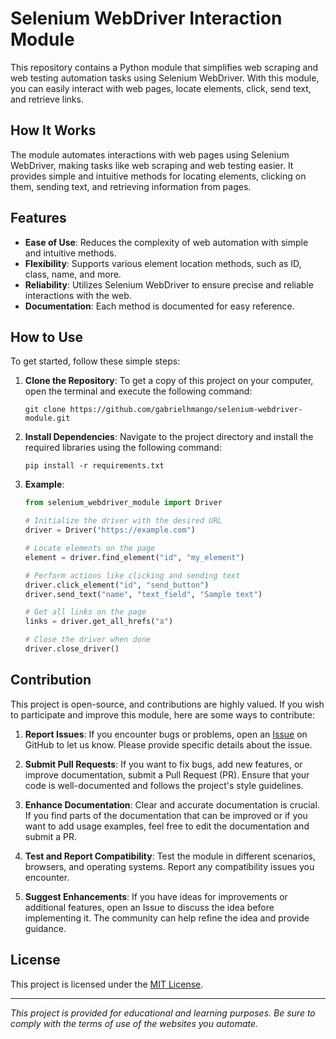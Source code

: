 # Selenium WebDriver Interaction Module

This repository contains a Python module that simplifies web scraping and web testing automation tasks using Selenium WebDriver. With this module, you can easily interact with web pages, locate elements, click, send text, and retrieve links.

## How It Works

The module automates interactions with web pages using Selenium WebDriver, making tasks like web scraping and web testing easier. It provides simple and intuitive methods for locating elements, clicking on them, sending text, and retrieving information from pages.

## Features

- **Ease of Use**: Reduces the complexity of web automation with simple and intuitive methods.
- **Flexibility**: Supports various element location methods, such as ID, class, name, and more.
- **Reliability**: Utilizes Selenium WebDriver to ensure precise and reliable interactions with the web.
- **Documentation**: Each method is documented for easy reference.

## How to Use

To get started, follow these simple steps:

1. **Clone the Repository**: To get a copy of this project on your computer, open the terminal and execute the following command:

    ```shell
    git clone https://github.com/gabrielhmango/selenium-webdriver-module.git
    ```

2. **Install Dependencies**: Navigate to the project directory and install the required libraries using the following command:

    ```shell
    pip install -r requirements.txt
    ```

3. **Example**:
    ```python
    from selenium_webdriver_module import Driver

    # Initialize the driver with the desired URL
    driver = Driver("https://example.com")

    # Locate elements on the page
    element = driver.find_element("id", "my_element")

    # Perform actions like clicking and sending text
    driver.click_element("id", "send_button")
    driver.send_text("name", "text_field", "Sample text")

    # Get all links on the page
    links = driver.get_all_hrefs("a")

    # Close the driver when done
    driver.close_driver()
    ```

## Contribution

This project is open-source, and contributions are highly valued. If you wish to participate and improve this module, here are some ways to contribute:

1. **Report Issues**: If you encounter bugs or problems, open an [Issue](https://github.com/gabrielmango/selenium-webdriver-module/issues/new) on GitHub to let us know. Please provide specific details about the issue.

2. **Submit Pull Requests**: If you want to fix bugs, add new features, or improve documentation, submit a Pull Request (PR). Ensure that your code is well-documented and follows the project's style guidelines.

3. **Enhance Documentation**: Clear and accurate documentation is crucial. If you find parts of the documentation that can be improved or if you want to add usage examples, feel free to edit the documentation and submit a PR.

4. **Test and Report Compatibility**: Test the module in different scenarios, browsers, and operating systems. Report any compatibility issues you encounter.

5. **Suggest Enhancements**: If you have ideas for improvements or additional features, open an Issue to discuss the idea before implementing it. The community can help refine the idea and provide guidance.

## License

This project is licensed under the [MIT License](LICENSE).

---

*This project is provided for educational and learning purposes. Be sure to comply with the terms of use of the websites you automate.*
